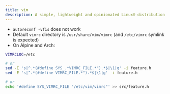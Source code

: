 ```yaml
---
title: vim
description: A simple, lightweight and opinionated Linux® distribution based on musl libc and toybox
---
```


- `autoreconf -vfis` does not work
- Default `vimrc` directory is `/usr/share/vim/vimrc` (and `/etc/vimrc` symlink is expected)
- On Alpine and Arch:
```sh
VIMRCLOC=/etc

# or
sed -E 's|^.*(#define SYS_.*VIMRC_FILE.*").*$|\1|g' -i feature.h
sed -E 's|^.*(#define VIMRC_FILE.*").*$|\1|g' -i feature.h

# or
echo '#define SYS_VIMRC_FILE "/etc/vim/vimrc"' >> src/feature.h
```
